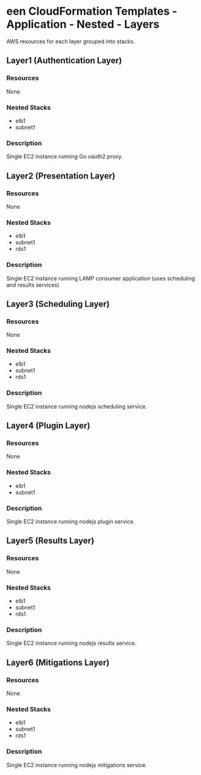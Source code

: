 # een CloudFormation Templates - Application - Nested - Layers

AWS resources for each layer grouped into stacks.

## Layer1 (Authentication Layer)

### Resources

None

### Nested Stacks

* elb1
* subnet1

### Description

Single EC2 instance running Go oauth2 proxy.

## Layer2 (Presentation Layer)

### Resources

None

### Nested Stacks

* elb1
* subnet1
* rds1

### Description

Single EC2 instance running LAMP consumer application (uses scheduling and results services)

## Layer3 (Scheduling Layer)

### Resources

None

### Nested Stacks

* elb1
* subnet1
* rds1

### Description

Single EC2 instance running nodejs scheduling service.

## Layer4 (Plugin Layer)

### Resources

None

### Nested Stacks

* elb1
* subnet1

### Description

Single EC2 instance running nodejs plugin service.

## Layer5 (Results Layer)

### Resources

None

### Nested Stacks

* elb1
* subnet1
* rds1

### Description

Single EC2 instance running nodejs results service.

## Layer6 (Mitigations Layer)

### Resources

None

### Nested Stacks

* elb1
* subnet1
* rds1

### Description

Single EC2 instance running nodejs mitigations service.
